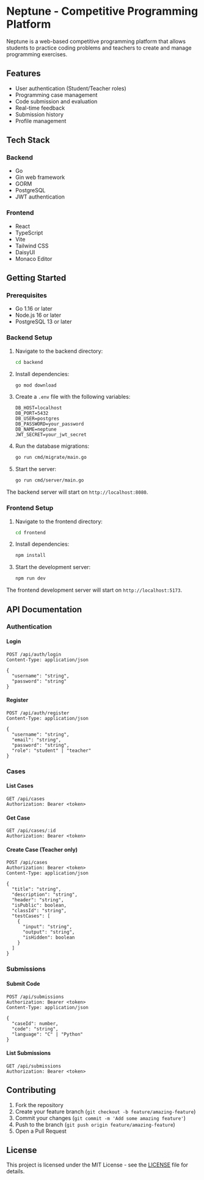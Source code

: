 # Neptune - Competitive Programming Platform

Neptune is a web-based competitive programming platform that allows students to practice coding problems and teachers to create and manage programming exercises.

## Features

- User authentication (Student/Teacher roles)
- Programming case management
- Code submission and evaluation
- Real-time feedback
- Submission history
- Profile management

## Tech Stack

### Backend

- Go
- Gin web framework
- GORM
- PostgreSQL
- JWT authentication

### Frontend

- React
- TypeScript
- Vite
- Tailwind CSS
- DaisyUI
- Monaco Editor

## Getting Started

### Prerequisites

- Go 1.16 or later
- Node.js 16 or later
- PostgreSQL 13 or later

### Backend Setup

1. Navigate to the backend directory:

   ```bash
   cd backend
   ```

2. Install dependencies:

   ```bash
   go mod download
   ```

3. Create a `.env` file with the following variables:

   ```
   DB_HOST=localhost
   DB_PORT=5432
   DB_USER=postgres
   DB_PASSWORD=your_password
   DB_NAME=neptune
   JWT_SECRET=your_jwt_secret
   ```

4. Run the database migrations:

   ```bash
   go run cmd/migrate/main.go
   ```

5. Start the server:
   ```bash
   go run cmd/server/main.go
   ```

The backend server will start on `http://localhost:8080`.

### Frontend Setup

1. Navigate to the frontend directory:

   ```bash
   cd frontend
   ```

2. Install dependencies:

   ```bash
   npm install
   ```

3. Start the development server:
   ```bash
   npm run dev
   ```

The frontend development server will start on `http://localhost:5173`.

## API Documentation

### Authentication

#### Login

```
POST /api/auth/login
Content-Type: application/json

{
  "username": "string",
  "password": "string"
}
```

#### Register

```
POST /api/auth/register
Content-Type: application/json

{
  "username": "string",
  "email": "string",
  "password": "string",
  "role": "student" | "teacher"
}
```

### Cases

#### List Cases

```
GET /api/cases
Authorization: Bearer <token>
```

#### Get Case

```
GET /api/cases/:id
Authorization: Bearer <token>
```

#### Create Case (Teacher only)

```
POST /api/cases
Authorization: Bearer <token>
Content-Type: application/json

{
  "title": "string",
  "description": "string",
  "header": "string",
  "isPublic": boolean,
  "classId": "string",
  "testCases": [
    {
      "input": "string",
      "output": "string",
      "isHidden": boolean
    }
  ]
}
```

### Submissions

#### Submit Code

```
POST /api/submissions
Authorization: Bearer <token>
Content-Type: application/json

{
  "caseId": number,
  "code": "string",
  "language": "C" | "Python"
}
```

#### List Submissions

```
GET /api/submissions
Authorization: Bearer <token>
```

## Contributing

1. Fork the repository
2. Create your feature branch (`git checkout -b feature/amazing-feature`)
3. Commit your changes (`git commit -m 'Add some amazing feature'`)
4. Push to the branch (`git push origin feature/amazing-feature`)
5. Open a Pull Request

## License

This project is licensed under the MIT License - see the [LICENSE](LICENSE) file for details.
